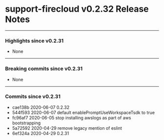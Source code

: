 # support-firecloud v0.2.32 Release Notes

---

### Highlights since v0.2.31

* None

---

### Breaking commits since v0.2.31

* None

---

### Commits since v0.2.31

* cae138b 2020-06-07 0.2.32
* 544f593 2020-06-07 default enablePromptUseWorkspaceTsdk to true
* fc96af7 2020-06-05 stop installing awslogs as part of aws bootstrapping
* 5a72592 2020-04-29 remove legacy mention of eslint
* 6ef324a 2020-04-29 0.2.31

